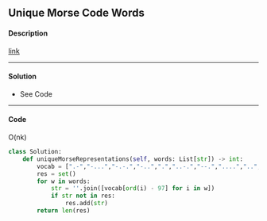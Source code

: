 ## Unique Morse Code Words

#### Description

[link](https://leetcode.com/problems/all-paths-from-source-to-target/)

---

#### Solution

- See Code

---

#### Code

O(nk)

```python
class Solution:
    def uniqueMorseRepresentations(self, words: List[str]) -> int:
        vocab = [".-","-...","-.-.","-..",".","..-.","--.","....","..",".---","-.-",".-..","--","-.","---",".--.","--.-",".-.","...","-","..-","...-",".--","-..-","-.--","--.."]
        res = set()
        for w in words:
            str = ''.join([vocab[ord(i) - 97] for i in w])
            if str not in res:
                res.add(str)
        return len(res)
```